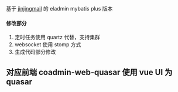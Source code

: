 基于 [jinjingmail](https://github.com/jinjingmail/coadmin) 的 eladmin mybatis plus 版本

#### 修改部分
1. 定时任务使用 quartz 代替，支持集群
2. websocket 使用 stomp 方式
3. 生成代码部分修改
## 对应前端 coadmin-web-quasar 使用 vue UI 为 quasar

